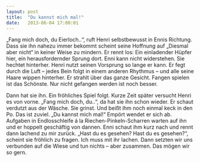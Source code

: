 ```yaml
---
layout: post
title:  "Du kannst mich mal!"
date:   2013-06-04 17:00:01
---
```


„Fang mich doch, du Eierloch..“, ruft Henri selbstbewusst in Ennis Richtung.
Dass sie ihn nahezu immer bekommt scheint seine Hoffnung auf „Diesmal aber
nicht“ in keiner Weise zu mindern. Er rennt los: Ein einladender Hüpfer hier,
ein herausfordernder Sprung dort. Enni kann nicht widerstehen. Sie hechtet
hinterher. Henri nutzt seinen Vorsprung so lange er kann. Er fegt durch die Luft
– jedes Bein folgt in einem anderen Rhythmus – und alle seine Haare wippen
hinterher. Er strahlt über das ganze Gesicht. Fangen spielen ist das Schönste.
Nur nicht gefangen werden ist noch besser.

Dann hat sie ihn. Ein fröhliches Spiel folgt. Kurze Zeit später versucht Henri
es von vorne. „Fang mich doch, du..“, da hat sie ihn schon wieder. Er schaut
verdutzt aus der Wäsche. Sie grinst. Und beißt ihm noch einmal keck in den Po.
Das ist zuviel. „Du kannst mich mal!“ Empört wendet er sich ab. Aufgaben in
Endlosschleife á la Riechen-Pinkeln-Scharren warten auf ihn und er hoppelt
geschäftig von dannen.  Enni schaut ihm kurz nach und rennt dann lachend zu mir
zurück. „Hast du es gesehen? Hast du es gesehen?“, scheint sie fröhlich zu
fragen. Ich muss mit ihr lachen. Dann setzten wir uns verbunden auf die Wiese
und tun nichts – aber zusammen. Das mögen wir so gern.
